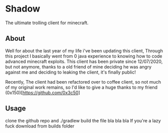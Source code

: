 # Shadow
The ultimate trolling client for minecraft.


## About
Well for about the last year of my life i've been updating this client, Through this project I basically went from 0 java experience to knowing how to code advanced minecraft exploits.
This client has been private since 12/07/2020, but not anymore, thanks to a old friend of mine deciding he was angry against me and deciding to leaking the client, it's finally public!

Recently, The client had been refactored over to coffee client, so not much of my original work remains, so I'd like to give a huge thanks to my friend (0x150)[https://github.com/0x3c50]


## Usage
clone the github repo and ./gradlew build the file bla bla bla
If you're a lazy fuck download from builds folder
